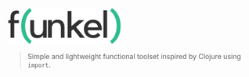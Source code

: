 <img src="media/logo.png" width="230" alt="Funkel" />

> Simple and lightweight functional toolset inspired by Clojure using `import`.
